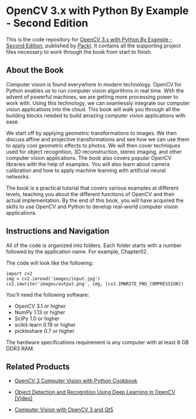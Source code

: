 # OpenCV 3.x with Python By Example - Second Edition
This is the code repository for [OpenCV 3.x with Python By Example - Second Edition](https://www.packtpub.com/application-development/opencv-3x-python-example-second-edition?utm_source=github&utm_medium=repository&utm_campaign=9781788396905), published by [Packt](https://www.packtpub.com/?utm_source=github). It contains all the supporting project files necessary to work through the book from start to finish.
## About the Book
Computer vision is found everywhere in modern technology. OpenCV for Python enables us to run computer vision algorithms in real time. With the advent of powerful machines, we are getting more processing power to work with. Using this technology, we can seamlessly integrate our computer vision applications into the cloud. This book will walk you through all the building blocks needed to build amazing computer vision applications with ease.

We start off by applying geometric transformations to images. We then discuss affine and projective transformations and see how we can use them to apply cool geometric effects to photos. We will then cover techniques used for object recognition, 3D reconstruction, stereo imaging, and other computer vision applications. The book also covers popular OpenCV libraries with the help of examples. You will also learn about camera calibration and how to apply machine learning with artificial neural networks.

The book is a practical tutorial that covers various examples at different levels, teaching you about the different functions of OpenCV and their actual implementation. By the end of this book, you will have acquired the skills to use OpenCV and Python to develop real-world computer vision applications.

## Instructions and Navigation
All of the code is organized into folders. Each folder starts with a number followed by the application name. For example, Chapter02.



The code will look like the following:
```
import cv2
img = cv2.imread('images/input.jpg')
cv2.imwrite('images/output.png', img, [cv2.IMWRITE_PNG_COMPRESSION])
```

You'll need the following software:

* OpenCV 3.1 or higher
* NumPy 1.13 or higher
* SciPy 1.0 or higher
* scikit-learn 0.19 or higher
* pickleshare 0.7 or higher

The hardware specifications requirement is any computer with at least 8 GB DDR3 RAM.

## Related Products
* [OpenCV 3 Computer Vision with Python Cookbook](https://www.packtpub.com/application-development/opencv-3-computer-vision-python-cookbook?utm_source=github&utm_medium=repository&utm_campaign=9781788474443)

* [Object Detection and Recognition Using Deep Learning in OpenCV [Video]](https://www.packtpub.com/application-development/object-detection-and-recognition-using-deep-learning-opencv-video?utm_source=github&utm_medium=repository&utm_campaign=9781788474368)

* [Computer Vision with OpenCV 3 and Qt5](https://www.packtpub.com/application-development/computer-vision-opencv-3-and-qt5?utm_source=github&utm_medium=repository&utm_campaign=9781788472395)


